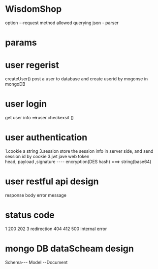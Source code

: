 # WisdomShop
option --request method allowed querying
json - parser

# params

# user regerist
createUser()
post a user to database and create userid by mogonse in mongoDB

# user login
get user info ==>user.checkexsit ()

# user authentication
1.cookie  a string
3.session  store the session info in server side, and send session id by cookie
3.jwt jave web token  
head, payload ,signature  ---- encryption(DES hash)  ===> string(base64)  

# user restful api design
response body 
error message 

# status code  
1
200 202
3 redirection
404  412 
500 internal error

# mongo DB dataScheam design
Schema--- Model --Document
